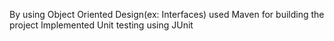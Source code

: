  By using  Object Oriented Design(ex: Interfaces)  used Maven for building the project
Implemented Unit testing using JUnit
